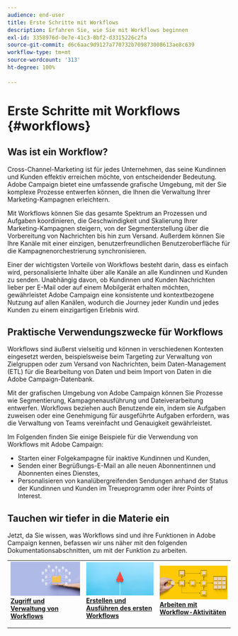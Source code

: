 ```yaml
---
audience: end-user
title: Erste Schritte mit Workflows
description: Erfahren Sie, wie Sie mit Workflows beginnen
exl-id: 3358976d-0e7e-41c3-8bf2-d3315226c2fa
source-git-commit: d6c6aac9d9127a770732b709873008613ae8c639
workflow-type: tm+mt
source-wordcount: '313'
ht-degree: 100%

---
```


# Erste Schritte mit Workflows {#workflows}

## Was ist ein Workflow?

Cross-Channel-Marketing ist für jedes Unternehmen, das seine Kundinnen und Kunden effektiv erreichen möchte, von entscheidender Bedeutung. Adobe Campaign bietet eine umfassende grafische Umgebung, mit der Sie komplexe Prozesse entwerfen können, die Ihnen die Verwaltung Ihrer Marketing-Kampagnen erleichtern.

Mit Workflows können Sie das gesamte Spektrum an Prozessen und Aufgaben koordinieren, die Geschwindigkeit und Skalierung Ihrer Marketing-Kampagnen steigern, von der Segmenterstellung über die Vorbereitung von Nachrichten bis hin zum Versand. Außerdem können Sie Ihre Kanäle mit einer einzigen, benutzerfreundlichen Benutzeroberfläche für die Kampagnenorchestrierung synchronisieren.

Einer der wichtigsten Vorteile von Workflows besteht darin, dass es einfach wird, personalisierte Inhalte über alle Kanäle an alle Kundinnen und Kunden zu senden. Unabhängig davon, ob Kundinnen und Kunden Nachrichten lieber per E-Mail oder auf einem Mobilgerät erhalten möchten, gewährleistet Adobe Campaign eine konsistente und kontextbezogene Nutzung auf allen Kanälen, wodurch die Journey jeder Kundin und jedes Kunden zu einem einzigartigen Erlebnis wird.

## Praktische Verwendungszwecke für Workflows

Workflows sind äußerst vielseitig und können in verschiedenen Kontexten eingesetzt werden, beispielsweise beim Targeting zur Verwaltung von Zielgruppen oder zum Versand von Nachrichten, beim Daten-Management (ETL) für die Bearbeitung von Daten und beim Import von Daten in die Adobe Campaign-Datenbank.

Mit der grafischen Umgebung von Adobe Campaign können Sie Prozesse wie Segmentierung, Kampagnenausführung und Dateiverarbeitung entwerfen. Workflows beziehen auch Benutzende ein, indem sie Aufgaben zuweisen oder eine Genehmigung für ausgeführte Aufgaben erfordern, was die Verwaltung von Teams vereinfacht und Genauigkeit gewährleistet.

Im Folgenden finden Sie einige Beispiele für die Verwendung von Workflows mit Adobe Campaign:

* Starten einer Folgekampagne für inaktive Kundinnen und Kunden,
* Senden einer Begrüßungs-E-Mail an alle neuen Abonnentinnen und Abonnenten eines Dienstes,
* Personalisieren von kanalübergreifenden Sendungen anhand der Status der Kundinnen und Kunden im Treueprogramm oder ihrer Points of Interest.

## Tauchen wir tiefer in die Materie ein

Jetzt, da Sie wissen, was Workflows sind und ihre Funktionen in Adobe Campaign kennen, befassen wir uns näher mit den folgenden Dokumentationsabschnitten, um mit der Funktion zu arbeiten.

<table style="table-layout:fixed"><tr style="border: 0;">
<td>
<a href="access-monitor.md">
<img alt="Zugriff und Verwaltung von Workflows" src="assets/do-not-localize/workflow-access.jpeg">
</a>
<div>
<a href="access-monitor.md"><strong>Zugriff und Verwaltung von Workflows</strong></a>
</div>
<p>
</td>
<td>
<a href="create-workflow.md">
<img alt="Erstellen und Ausführen des ersten Workflows" src="assets/do-not-localize/workflow-create.jpeg">
</a>
<div><a href="create-workflow.md"><strong>Erstellen und Ausführen des ersten Workflows</strong>
</div>
<p>
</td>
<td>
<a href="activities/about-activities.md">
<img alt="Arbeiten mit Workflow-Aktivitäten" src="assets/do-not-localize/workflow-activities.jpeg">
</a>
<div>
<a href="activities/about-activities.md"><strong>Arbeiten mit Workflow-Aktivitäten</strong></a>
</div>
<p></td>
</tr></table>
